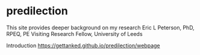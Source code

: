 # predilection
This site provides deeper background on my research
Eric L Peterson, PhD, RPEQ, PE
Visiting Research Fellow, University of Leeds

Introduction https://gettanked.github.io/predilection/webpage
